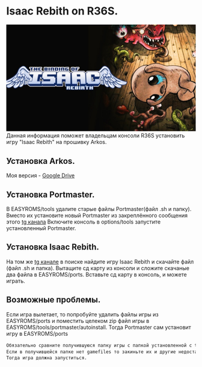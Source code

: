 # Isaac Rebith on R36S.

![](https://raw.githubusercontent.com/vanyat05/Isaac-Rebith-on-R36S./main/logo.jpg)
Данная информация поможет владельцам консоли R36S установить игру "Isaac Rebith"  на прошивку Arkos.

## Установка Arkos.

Моя версия - [Google Drive](https://drive.google.com/file/d/10z7j7IZ7WX3y10ZJBW_a2-agcIe1Dx9m/view?usp=sharing)

## Установка Portmaster.

В EASYROMS/tools удалите старые файлы Portmaster(файл .sh и папку).
Вместо их установите новый Portmaster из закреплённого сообщения этого [tg канала](https://t.me/PortMasterRU)
Включите консоль в options/tools запустите установленный Portmaster.

## Установка Isaac Rebith.

На том же [tg канале](https://t.me/PortMasterRU) в поиске найдите игру Isaac Rebith и скачайте файл (файл .sh и папка).
Вытащите сд карту из консоли и сложите скачаные два файла в EASYROMS/ports.
Вставьте сд карту в консоль, и можете играть.

## Возможные проблемы.

Если игра вылетает, то попробуйте удалить файлы игры из EASYROMS/ports и поместить целеком zip файл игры в EASYROMS/tools/portmaster/autoinstall.
Тогда Portmaster сам установит игру в EASYROMS/ports
```bash
Обязательно сравните получившуюся папку игры с папкой установленной с tg канала.
Если в получившейся папке нет gamefiles то закиньте их и другие недостающие файлы.
Тогда игра должна запуститься.
```



